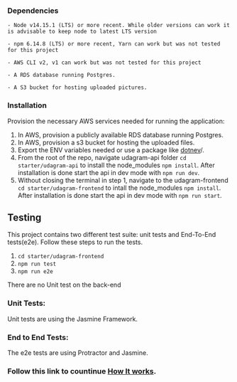 
### Dependencies

```
- Node v14.15.1 (LTS) or more recent. While older versions can work it is advisable to keep node to latest LTS version

- npm 6.14.8 (LTS) or more recent, Yarn can work but was not tested for this project

- AWS CLI v2, v1 can work but was not tested for this project

- A RDS database running Postgres.

- A S3 bucket for hosting uploaded pictures.

```

### Installation

Provision the necessary AWS services needed for running the application:

1. In AWS, provision a publicly available RDS database running Postgres. <Place holder for link to classroom article>
1. In AWS, provision a s3 bucket for hosting the uploaded files. <Place holder for tlink to classroom article>
1. Export the ENV variables needed or use a package like [dotnev](https://www.npmjs.com/package/dotenv)/.
1. From the root of the repo, navigate udagram-api folder `cd starter/udagram-api` to install the node_modules `npm install`. After installation is done start the api in dev mode with `npm run dev`.
1. Without closing the terminal in step 1, navigate to the udagram-frontend `cd starter/udagram-frontend` to intall the node_modules `npm install`. After installation is done start the api in dev mode with `npm run start`.

## Testing

This project contains two different test suite: unit tests and End-To-End tests(e2e). Follow these steps to run the tests.

1. `cd starter/udagram-frontend`
1. `npm run test`
1. `npm run e2e`

There are no Unit test on the back-end

### Unit Tests:

Unit tests are using the Jasmine Framework.

### End to End Tests:

The e2e tests are using Protractor and Jasmine.
  
  
### Follow this link to countinue [How It works](https://github.com/akiid777/udagram-AWS/blob/master/Docs/How%20It%20works.md).
